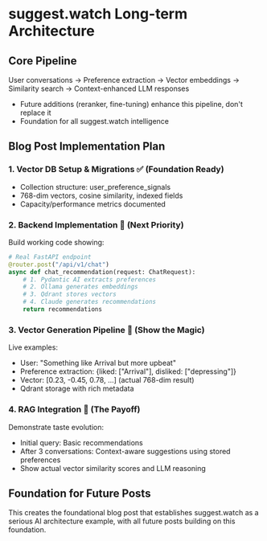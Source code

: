 # suggest.watch Long-term Architecture

## Core Pipeline
User conversations → Preference extraction → Vector embeddings → Similarity search → Context-enhanced LLM responses

- Future additions (reranker, fine-tuning) enhance this pipeline, don't replace it
- Foundation for all suggest.watch intelligence

## Blog Post Implementation Plan

### 1. Vector DB Setup & Migrations ✅ (Foundation Ready)
- Collection structure: user_preference_signals
- 768-dim vectors, cosine similarity, indexed fields
- Capacity/performance metrics documented

### 2. Backend Implementation 🎯 (Next Priority)
Build working code showing:

```python
# Real FastAPI endpoint
@router.post("/api/v1/chat")
async def chat_recommendation(request: ChatRequest):
    # 1. Pydantic AI extracts preferences
    # 2. Ollama generates embeddings  
    # 3. Qdrant stores vectors
    # 4. Claude generates recommendations
    return recommendations
```

### 3. Vector Generation Pipeline 🎯 (Show the Magic)
Live examples:
- User: "Something like Arrival but more upbeat"
- Preference extraction: {liked: ["Arrival"], disliked: ["depressing"]}
- Vector: [0.23, -0.45, 0.78, ...] (actual 768-dim result)
- Qdrant storage with rich metadata

### 4. RAG Integration 🎯 (The Payoff)
Demonstrate taste evolution:
- Initial query: Basic recommendations
- After 3 conversations: Context-aware suggestions using stored preferences
- Show actual vector similarity scores and LLM reasoning

## Foundation for Future Posts
This creates the foundational blog post that establishes suggest.watch as a serious AI architecture example, with all future posts building on this foundation.